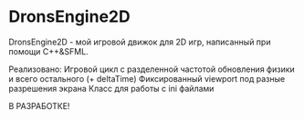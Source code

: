 # DronsEngine2D

DronsEngine2D - мой игровой движок для 2D игр, написанный при помощи C++&SFML.

Реализовано:
Игровой цикл с разделенной частотой обновления физики и всего остального (+ deltaTime)
Фиксированный viewport под разные разрешения экрана
Класс для работы с ini файлами

В РАЗРАБОТКЕ!

